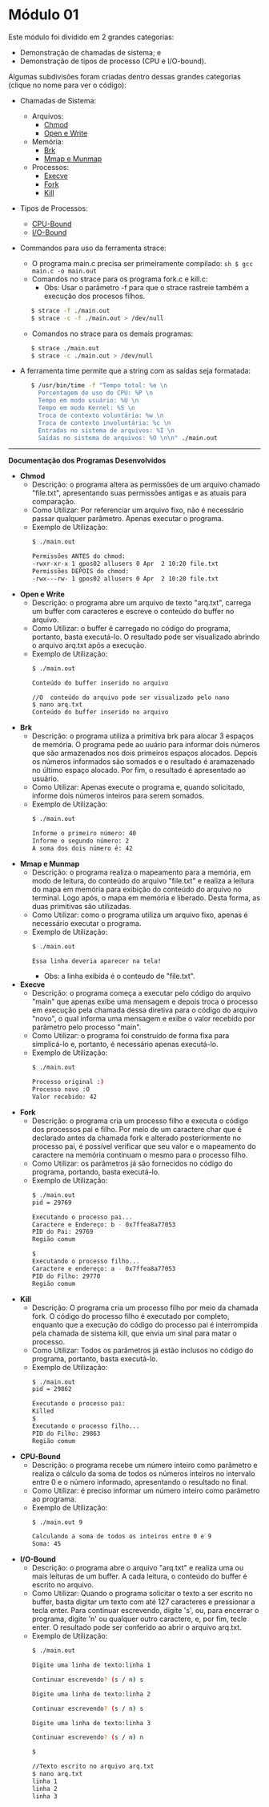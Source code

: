 # Módulo 01

Este módulo foi dividido em 2 grandes categorias:

* Demonstração de chamadas de sistema; e
* Demonstração de tipos de processo (CPU e I/O-bound).

Algumas subdivisões foram criadas dentro dessas grandes categorias (clique no nome para ver o código):

* Chamadas de Sistema:
    * Arquivos:
        * [Chmod](https://github.com/RafaelSantosBraz/SSC5723-gpso2/tree/master/Modulo01/arquivos/chmod/main.c)
        * [Open e Write](https://github.com/RafaelSantosBraz/SSC5723-gpso2/tree/master/Modulo01/arquivos/open_write/main.c)
    * Memória:
        * [Brk](https://github.com/RafaelSantosBraz/SSC5723-gpso2/tree/master/Modulo01/memoria/brk/main.c)
        * [Mmap e Munmap](https://github.com/RafaelSantosBraz/SSC5723-gpso2/tree/master/Modulo01/memoria/mmap_munmap/main.c)
    * Processos:
        * [Execve](https://github.com/RafaelSantosBraz/SSC5723-gpso2/tree/master/Modulo01/processos/execve/main.c)
        * [Fork](https://github.com/RafaelSantosBraz/SSC5723-gpso2/tree/master/Modulo01/processos/fork/main.c)
        * [Kill](https://github.com/RafaelSantosBraz/SSC5723-gpso2/tree/master/Modulo01/processos/kill/main.c)
* Tipos de Processos:
    * [CPU-Bound](https://github.com/RafaelSantosBraz/SSC5723-gpso2/tree/master/Modulo01/cpu_bound/main.c)
    * [I/O-Bound](https://github.com/RafaelSantosBraz/SSC5723-gpso2/tree/master/Modulo01/IO_bound/main.c)
    
* Commandos para uso da ferramenta strace:
   * O programa main.c precisa ser primeiramente compilado: ```sh $ gcc main.c -o main.out```
   * Comandos no strace para os programa fork.c e kill.c:
      * Obs: Usar o parâmetro -f para que o strace rastreie também a execução dos procesos filhos.
   ```sh 
      $ strace -f ./main.out
      $ strace -c -f ./main.out > /dev/null
   ```
   * Comandos no strace para os demais programas:
   ```sh 
      $ strace ./main.out
      $ strace -c ./main.out > /dev/null
   ```   
* A ferramenta time permite que a string com as saídas seja formatada:
   ```sh 
      $ /usr/bin/time -f "Tempo total: %e \n
        Porcentagem de uso do CPU: %P \n
        Tempo em modo usuário: %U \n
        Tempo em modo Kernel: %S \n
        Troca de contexto voluntária: %w \n
        Troca de contexto involuntária: %c \n
        Entradas no sistema de arquivos: %I \n
        Saídas no sistema de arquivos: %O \n\n" ./main.out
   ```  
****

**Documentação dos Programas Desenvolvidos**

* **Chmod** 
    * Descrição: o programa altera as permissões de um arquivo chamado "file.txt", apresentando suas permissões antigas e as atuais para comparação.
    * Como Utilizar: Por referenciar um arquivo fixo, não é necessário passar qualquer parâmetro. Apenas executar o programa.
    * Exemplo de Utilização:
        ```sh
        $ ./main.out

        Permissões ANTES do chmod:
        -rwxr-xr-x 1 gpos02 allusers 0 Apr  2 10:20 file.txt
        Permissões DEPOIS do chmod:
        -rwx---rw- 1 gpos02 allusers 0 Apr  2 10:20 file.txt
        ```
* **Open e Write** 
    * Descrição: o programa abre um arquivo de texto "arq.txt", carrega um buffer com caracteres e escreve o conteúdo do buffer no arquivo.
    * Como Utilizar: o buffer é carregado no código do programa, portanto, basta executá-lo. O resultado pode ser visualizado abrindo o arquivo arq.txt após a execução.
    * Exemplo de Utilização:
        ```sh
        $ ./main.out
        
        Conteúdo do buffer inserido no arquivo
        
        //O  conteúdo do arquivo pode ser visualizado pelo nano
        $ nano arq.txt
        Conteúdo do buffer inserido no arquivo
        
        ```
* **Brk** 
    * Descrição: o programa utiliza a primitiva brk para alocar 3 espaços de memória. O programa pede ao uuário para informar dois números que são armazenados nos dois primeiros espaços alocados. Depois os números informados são somados e o resultado é aramazenado no último espaço alocado. Por fim, o resultado é apresentado ao usuário.
    * Como Utilizar: Apenas execute o programa e, quando solicitado, informe dois números inteiros para serem somados.
    * Exemplo de Utilização:
        ```sh
        $ ./main.out
        
        Informe o primeiro número: 40
        Informe o segundo número: 2
        A soma dos dois número é: 42
        ```
* **Mmap e Munmap** 
    * Descrição: o programa realiza o mapeamento para a memória, em modo de leitura, do conteúdo do arquivo "file.txt" e realiza a leitura do mapa em memória para exibição do conteúdo do arquivo no terminal. Logo após, o mapa em memória e liberado. Desta forma, as duas primitivas são utilizadas.
    * Como Utilizar: como o programa utiliza um arquivo fixo, apenas é necessário executar o programa.
    * Exemplo de Utilização:
        ```sh
        $ ./main.out

        Essa linha deveria aparecer na tela!
        ```
        * Obs: a linha exibida é o conteudo de "file.txt".
* **Execve** 
    * Descrição: o programa começa a executar pelo código do arquivo "main" que apenas exibe uma mensagem e depois troca o processo em execução pela chamada dessa diretiva para o código do arquivo "novo", o qual informa uma mensagem e exibe o valor recebido por parâmetro pelo processo "main".
    * Como Utilizar: o programa foi construído de forma fixa para simplicá-lo e, portanto, é necessário apenas executá-lo.
    * Exemplo de Utilização:
        ```sh
        $ ./main.out

        Processo original :)
        Processo novo :O
        Valor recebido: 42
        ```
* **Fork** 
    * Descrição: o programa cria um processo filho e executa o código dos processos pai e filho. Por meio de um caractere char que é declarado antes da chamada fork e alterado posteriormente no processo pai, é possível verificar que seu valor e o mapeamento do caractere na memória continuam o mesmo para o processo filho.
    * Como Utilizar: os parâmetros já são fornecidos no código do programa, portando, basta executá-lo.
    * Exemplo de Utilização:
        ```sh
        $ ./main.out
        pid = 29769

        Executando o processo pai...
        Caractere e Endereço: b - 0x7ffea8a77053
        PID do Pai: 29769
        Região comum

        $ 
        Executando o processo filho...
        Caractere e endereço: a - 0x7ffea8a77053
        PID do Filho: 29770
        Região comum
      
        ```
* **Kill** 
    * Descrição: O programa cria um processo filho por meio da chamada fork. O código do processo filho é executado por completo, enquanto que a execução do código do processo pai é interrompida pela chamada de sistema kill, que envia um sinal para matar o processo.
    * Como Utilizar: Todos os parâmetros já estão inclusos no código do programa, portanto, basta executá-lo.
    * Exemplo de Utilização:
        ```sh
        $ ./main.out
        pid = 29862

        Executando o processo pai:
        Killed
        $ 
        Executando o processo filho...
        PID do Filho: 29863
        Região comum
        
        ```
* **CPU-Bound** 
    * Descrição: o programa recebe um número inteiro como parâmetro e realiza o cálculo da soma de todos os números inteiros no intervalo entre 0 e o número informado, apresentando o resultado no final.
    * Como Utilizar: é preciso informar um número inteiro como parâmetro ao programa.
    * Exemplo de Utilização:
        ```sh
        $ ./main.out 9

        Calculando a soma de todos os inteiros entre 0 e 9
        Soma: 45
        ```
* **I/O-Bound** 
    * Descrição: o programa abre o arquivo "arq.txt" e realiza uma ou mais leituras de um buffer. A cada leitura, o conteúdo do buffer é escrito no arquivo.
    * Como Utilizar: Quando o programa solicitar o texto a ser escrito no buffer, basta digitar um texto com até 127 caracteres e pressionar a tecla enter. Para continuar escrevendo, digite 's', ou, para encerrar o programa, digite 'n' ou qualquer outro caractere, e, por fim, tecle enter. O resultado pode ser conferido ao abrir o arquivo arq.txt.
    * Exemplo de Utilização:
        ```sh
        $ ./main.out
        
        Digite uma linha de texto:linha 1

        Continuar escrevendo? (s / n) s

        Digite uma linha de texto:linha 2

        Continuar escrevendo? (s / n) s

        Digite uma linha de texto:linha 3

        Continuar escrevendo? (s / n) n

        $

        //Texto escrito no arquivo arq.txt
        $ nano arq.txt
        linha 1
        linha 2
        linha 3

        ```
                

